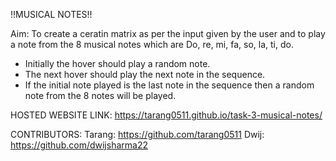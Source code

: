 !!MUSICAL NOTES!!

Aim: To create a ceratin matrix as per the input given by the user and to play a note from the 8 musical notes which are Do, re, mi, fa, so, la, ti, do.

- Initially the hover should play a random note.
- The next hover should play the next note in the sequence.
- If the initial note played is the last note in the sequence then a random note from the 8 notes will be played.

HOSTED WEBSITE LINK: https://tarang0511.github.io/task-3-musical-notes/

CONTRIBUTORS: 
  Tarang: https://github.com/tarang0511
  Dwij: https://github.com/dwijsharma22
